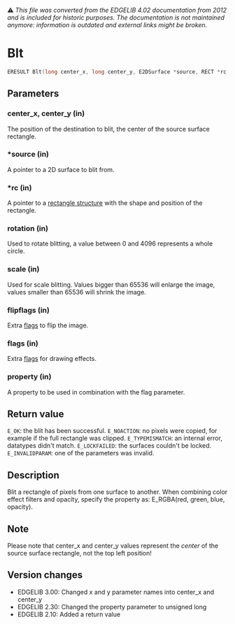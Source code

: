 :warning: _This file was converted from the EDGELIB 4.02 documentation from 2012 and is included for historic purposes. The documentation is not maintained anymore: information is outdated and external links might be broken._

# Blt


```c++
ERESULT Blt(long center_x, long center_y, E2DSurface *source, RECT *rc, unsigned short rotation, unsigned long scale, unsigned char flipflags = EFLIP_NONE, long flags = 0, unsigned long property = 0)
```

## Parameters
### center_x, center_y (in)
The position of the destination to blit, the center of the source surface rectangle.

### *source (in)
A pointer to a 2D surface to blit from.

### *rc (in)
A pointer to a [rectangle structure](ref_globalstructures.md) with the shape and position of the rectangle.

### rotation (in)
Used to rotate blitting, a value between 0 and 4096 represents a whole circle.

### scale (in)
Used for scale blitting. Values bigger than 65536 will enlarge the image, values smaller than 65536 will shrink the image.

### flipflags (in)
Extra [flags](classedisplay_definitions.md) to flip the image.

### flags (in)
Extra [flags](classedisplay_definitions.md) for drawing effects.

### property (in)
A property to be used in combination with the flag parameter.

## Return value
`E_OK`: the blit has been successful. 
`E_NOACTION`: no pixels were copied, for example if the full rectangle was clipped. 
`E_TYPEMISMATCH`: an internal error, datatypes didn't match. 
`E_LOCKFAILED`: the surfaces couldn't be locked. 
`E_INVALIDPARAM`: one of the parameters was invalid.

## Description
Blit a rectangle of pixels from one surface to another. When combining color effect filters and opacity, specify the property as: E_RGBA(red, green, blue, opacity).

## Note
Please note that center_x and center_y values represent the _center_ of the source surface rectangle, not the top left position!

## Version changes
- EDGELIB 3.00: Changed x and y parameter names into center_x and center_y 
- EDGELIB 2.30: Changed the property parameter to unsigned long 
- EDGELIB 2.10: Added a return value


